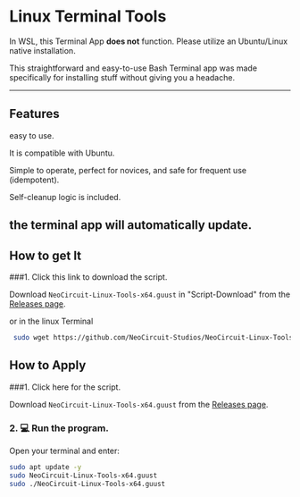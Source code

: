 # Linux Terminal Tools

   In WSL, this Terminal App **does not** function. Please utilize an Ubuntu/Linux native installation.


   This straightforward and easy-to-use Bash Terminal app was made specifically for installing stuff without giving you a headache.

   ---

   ## Features

   easy to use.

   It is compatible with Ubuntu.

   Simple to operate, perfect for novices, and safe for frequent use (idempotent).

   Self-cleanup logic is included.

   the terminal app will automatically update.
   ---


   ## How to get It


   ###1. Click this link to download the script.

   Download `NeoCircuit-Linux-Tools-x64.guust` in "Script-Download" from the [Releases page](https://github.com/NeoCircuit-Studios/NeoCircuit-Linux-Tools/releases/tag/final).

   or in the linux Terminal

  ```bash
   sudo wget https://github.com/NeoCircuit-Studios/NeoCircuit-Linux-Tools/releases/download/final/NeoCircuit-Linux-Tools-x64.guust
  ``` 




## How to Apply

 ###1. Click here for the script.


 Download `NeoCircuit-Linux-Tools-x64.guust` from the [Releases page](https://github.com/NeoCircuit-Studios/NeoCircuit-Linux-Tools/releases/tag/final).

 ### 2. 💻 Run the program.

 Open your terminal and enter:

```bash
sudo apt update -y
sudo NeoCircuit-Linux-Tools-x64.guust
sudo ./NeoCircuit-Linux-Tools-x64.guust
``` 